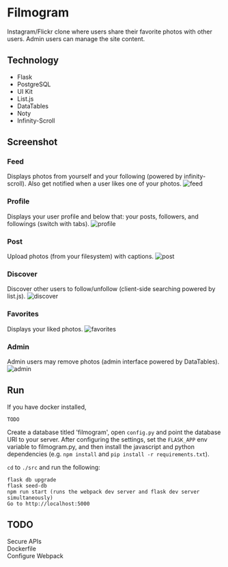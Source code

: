 # Filmogram

Instagram/Flickr clone where users share their favorite photos with other
users. Admin users can manage the site content.

Technology
----------
* Flask
* PostgreSQL
* UI Kit
* List.js
* DataTables
* Noty
* Infinity-Scroll

Screenshot
---
### Feed 
Displays photos from yourself and your following (powered by infinity-scroll). Also get notified when a user likes one of your photos.
![feed](/screenshots/feed.png?raw=true "Feed")
### Profile 
Displays your user profile and below that: your posts, followers, and followings (switch with tabs).
![profile](/screenshots/daido.png?raw=true "Profile")
### Post
Upload photos (from your filesystem) with captions.
![post](/screenshots/post.png?raw=true "Post")
### Discover 
Discover other users to follow/unfollow (client-side searching powered by
list.js).
![discover](/screenshots/discover.png?raw=true "Discover")
### Favorites 
Displays your liked photos.
![favorites](/screenshots/favorites.png?raw=true "Discover")
### Admin
Admin users may remove photos (admin interface powered by DataTables).
![admin](/screenshots/admin.png?raw=true "Admin")

Run
---
If you have docker installed,
```
TODO
```

Create a database titled 'filmogram', open `config.py` and point the database
URI to your server. After configuring the settings, set the
`FLASK_APP` env variable to filmogram.py, and then install the javascript
and python dependencies (e.g. `npm install` and `pip install -r
requirements.txt`). 

`cd` to `./src` and run the following:
```
flask db upgrade
flask seed-db
npm run start (runs the webpack dev server and flask dev server simultaneously)
Go to http://localhost:5000
```
TODO
----
Secure APIs  
Dockerfile  
Configure Webpack
